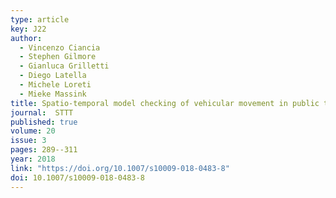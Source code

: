 ```yaml
---
type: article
key: J22
author: 
  - Vincenzo Ciancia
  - Stephen Gilmore
  - Gianluca Grilletti
  - Diego Latella
  - Michele Loreti
  - Mieke Massink
title: Spatio-temporal model checking of vehicular movement in public transport systems
journal:  STTT
published: true
volume: 20
issue: 3
pages: 289--311
year: 2018
link: "https://doi.org/10.1007/s10009-018-0483-8"
doi: 10.1007/s10009-018-0483-8
---
```

